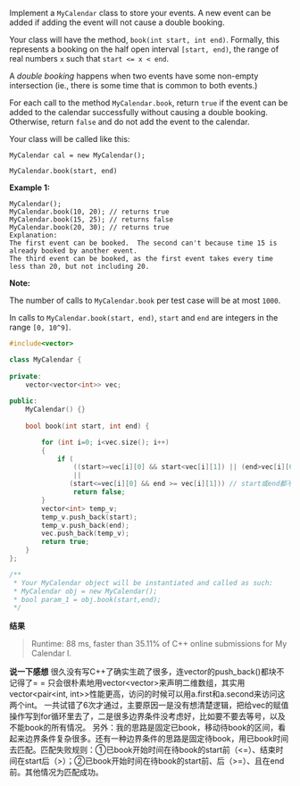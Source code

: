 Implement a `MyCalendar` class to store your events. A new event can be added if adding the event will not cause a double booking. 

 Your class will have the method, `book(int start, int end)`.  Formally, this represents a booking on the half open interval `[start, end)`, the range of real numbers `x` such that `start <= x < end`. 

 A *double booking* happens when two events have some non-empty intersection (ie., there is some time that is common to both events.) 

 For each call to the method `MyCalendar.book`, return `true` if the event can be added to the calendar successfully without causing a double booking.  Otherwise, return `false` and do not add the event to the calendar. 

  Your class will be called like this: 

```
MyCalendar cal = new MyCalendar();
```

 

```
MyCalendar.book(start, end)
```

  

**Example 1:**


```
MyCalendar();
MyCalendar.book(10, 20); // returns true
MyCalendar.book(15, 25); // returns false
MyCalendar.book(20, 30); // returns true
Explanation: 
The first event can be booked.  The second can't because time 15 is already booked by another event.
The third event can be booked, as the first event takes every time less than 20, but not including 20.
```

 

  

**Note:** 

The number of calls to `MyCalendar.book` per test case will be at most `1000`.

In calls to `MyCalendar.book(start, end)`, `start` and `end` are integers in the range `[0, 10^9]`.



```c++
#include<vector>

class MyCalendar {
    
private:
    vector<vector<int>> vec;
    
public:
    MyCalendar() {}
    
    bool book(int start, int end) {

        for (int i=0; i<vec.size(); i++)
        {
            if (
                ((start>=vec[i][0] && start<vec[i][1]) || (end>vec[i][0] && end<=vec[i][1])) // start或end有一方在一个已预约时间段内
                ||
               (start<=vec[i][0] && end >= vec[i][1])) // start或end都不在已预约时间段内，但它们中间包括了一个完整时间段
                return false;
        }
        vector<int> temp_v;
        temp_v.push_back(start);
        temp_v.push_back(end);
        vec.push_back(temp_v);
        return true;
    }
};

/**
 * Your MyCalendar object will be instantiated and called as such:
 * MyCalendar obj = new MyCalendar();
 * bool param_1 = obj.book(start,end);
 */
```



**结果**

>Runtime: 88 ms, faster than 35.11% of C++ online submissions for My Calendar I.



**说一下感想**
很久没有写C++了确实生疏了很多，连vector的push_back()都块不记得了= =
只会很朴素地用vector<vector<int>>来声明二维数组，其实用vector<pair<int, int>>性能更高，访问的时候可以用a.first和a.second来访问这两个int。
一共试错了6次才通过，主要原因一是没有想清楚逻辑，把给vec的赋值操作写到for循环里去了，二是很多边界条件没考虑好，比如要不要去等号，以及不能book的所有情况。
另外：我的思路是固定已book，移动待book的区间，看起来边界条件复杂很多。还有一种边界条件的思路是固定待book，用已book时间去匹配。匹配失败规则：①已book开始时间在待book的start前（<=）、结束时间在start后（>）；②已book开始时间在待book的start前、后（>=）、且在end前。其他情况为匹配成功。